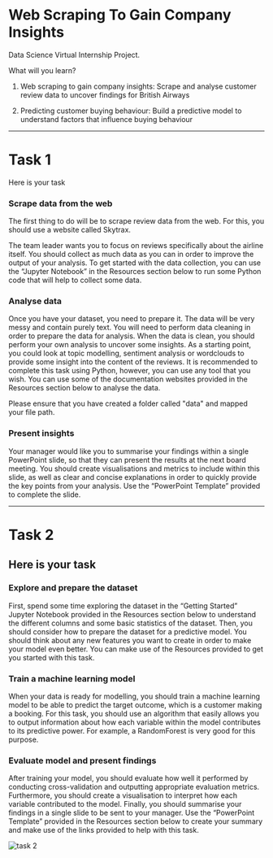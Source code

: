 

# Web Scraping To Gain Company Insights
Data Science Virtual Internship Project. 

What will you learn?
1. Web scraping to gain company insights: Scrape and analyse customer review data to uncover findings for British Airways

2. Predicting customer buying behaviour: Build a predictive model to understand factors that influence buying behaviour

---

# Task 1

Here is your task

### Scrape data from the web
The first thing to do will be to scrape review data from the web. For this, you should use a website called Skytrax.

The team leader wants you to focus on reviews specifically about the airline itself. You should collect as much data as you can in order to improve the output of your analysis. To get started with the data collection, you can use the “Jupyter Notebook” in the Resources section below to run some Python code that will help to collect some data. 

### Analyse data
Once you have your dataset, you need to prepare it. The data will be very messy and contain purely text. You will need to perform data cleaning in order to prepare the data for analysis. When the data is clean, you should perform your own analysis to uncover some insights. As a starting point, you could look at topic modelling, sentiment analysis or wordclouds to provide some insight into the content of the reviews. It is recommended to complete this task using Python, however, you can use any tool that you wish. You can use some of the documentation websites provided in the Resources section below to analyse the data.

Please ensure that you have created a folder called "data" and mapped your file path.

### Present insights
Your manager would like you to summarise your findings within a single PowerPoint slide, so that they can present the results at the next board meeting. You should create visualisations and metrics to include within this slide, as well as clear and concise explanations in order to quickly provide the key points from your analysis. Use the “PowerPoint Template” provided to complete the slide.



---
# Task 2

## Here is your task
### Explore and prepare the dataset
First, spend some time exploring the dataset in the “Getting Started” Jupyter Notebook provided in the Resources section below to understand the different columns and some basic statistics of the dataset. Then, you should consider how to prepare the dataset for a predictive model. You should think about any new features you want to create in order to make your model even better. You can make use of the Resources provided to get you started with this task. 

### Train a machine learning model
When your data is ready for modelling, you should train a machine learning model to be able to predict the target outcome, which is a customer making a booking. For this task, you should use an algorithm that easily allows you to output information about how each variable within the model contributes to its predictive power. For example, a RandomForest is very good for this purpose.

### Evaluate model and present findings
After training your model, you should evaluate how well it performed by conducting cross-validation and outputting appropriate evaluation metrics. Furthermore, you should create a visualisation to interpret how each variable contributed to the model. Finally, you should summarise your findings in a single slide to be sent to your manager. Use the “PowerPoint Template” provided in the Resources section below to create your summary and make use of the links provided to help with this task.

![task 2](BA_Task_2/Task2.jpg)
